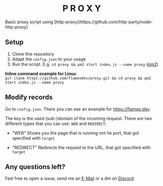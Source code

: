<h1 align="center">P R O X Y</h1>
Basic proxy script using [http-proxy](https://github.com/http-party/node-http-proxy)

## Setup
1. Clone this repository
2. Adapt the `config.json` to your usage
3. Run the script. E.g. `cd proxy && pm2 start index.js --name proxy` ([pm2](https://github.com/Unitech/pm2))

__Inline command example for Linux__:<br>
`git clone https://github.com/flamexdev/proxy.git && cd proxy && pm2 start index.js --name proxy`

## Modify records
Go to `config.json`. There you can see an example for https://flamex.dev.

The key is the used (sub-)domain of the incoming request. 
There are two different types that you can use: `WEB` and `REDIRECT`:
- "WEB"
Shows you the page that is running ont he port, that got specified with `target`

- "REDIRECT"
Redirects the request to the URL, that got specified with `target`


## Any questions left?
Feel free to open a issue, send me an [E-Mail](mailto:contact@flamex.dev) or a dm on [Discord](https://discord.com/users/681424352599736327)
